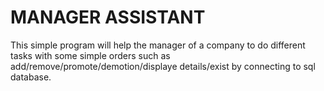 # MANAGER ASSISTANT

This simple program will help the manager of a company to do different tasks with some simple orders such as add/remove/promote/demotion/displaye details/exist by connecting to sql database.
 
